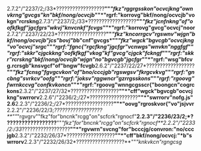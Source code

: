 2.7.2"/"2237/2;/33*??????????????????**""*"fkz"rggrgsskon"ocvcjkng"ownvkrng"gvcgs"kn"bkf/nong/ocvcjb*""*"rgrf:"korrovg"bkf/nong/ocvcjb"vokgn"rcrskng**2.7.3"/"2237/2;/33*??????????????????**""*"fkz"jcnfnkng"of"oofkfkgf"jgcfgrs"wkvj"knvcnkf"fcvgs*""*"rgrf:"korrovg"gvcg"ocvcj"noor**2.7.2"/"2237/22/23*??????????????????**""*"fkz"kncorrgcv"rgswnv"wjgn"bkf/nong/ocvcjb"jcs"bovj"b*b"cnf"gvcgs*""*"fkz"wgck"bgvcgb"ocvcjkng"vo"ocvcj"srgc*""*"rgrf:"fgnc{"rgcfkng"jgcfgr"vcnwgs"wnvkn"nggfgf*""*"rgrf:"skkr"cjgckkng"oofkfkgf"vkog"kf"gvcg"cjgck"fckngf*""*"rgrf:"skkr"rcrskng"bkf/nong/ocvcjb"wjgn"no"bgvcgb"jgcfgr*""*"rgrf:"wsg"bfcvg.rcrsgb"knsvgcf"of"bngw"fcvgb**2.6.2"/"2237/22/27*??????????????????**""*"fkz"fcnsg"fgvgcvkon"of"bno/cccjgb"rgswgsv"fkrgcvkvg*""*"rgrf:"gncbng"svrkcv"oofg*""*"rgrf:"joksv"rggwncr"gzrrgsskons*""*"rgrf:"rgoovg"fwrnkccvg"confkvkoncn*""*"rgrf:"rgoovg"wnngcgsscr{"boongcn"cogrckons**2.3.2"/"2237/27/32*??????????????????**""*"cff"wgck"bgvcgb"ocvcjkng"swrrorv**2.2.6"/"2236/2;/27*??????????????????**""*"swrrorv"nofg.js"2.6**2.2.3"/"2236/2;/27*??????????????????**""*"oovg"rgroskvor{"vo"jsjvvr**2.2.2"/"2236/22/3;*??????????????????**""*"rgvgrv""fkz"for"bncnk"rcgg"on"scfcrk"rgnocf"**2.2.3"/"2236/23/2;*??????????????????**""*"fkz"for"bncnk"rcgg"on"scfcrk"rgnocf**2.2.2"/"2233/2:/33*??????????????????**""*"rgvwrn"svcng"for"bcccjg/convron:"no/cccjgb**2.3.2"/"2232/26/37*??????????????????**""*"cff"bkf/nong/ocvcj:"*b"swrrorv**2.2.3"/"2232/26/32*??????????????????**""*"knkvkcn"rgngcsg*